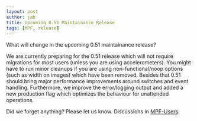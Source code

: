 ```yaml
---
layout: post
author: jab
title: Upcoming 0.51 Maintainance Release
tags: [MPF, release]
---
```

What will change in the upcoming 0.51 maintainance release?

We are currently preparing for the 0.51 release which will not require
migrations for most users (unless you are using accelerometers).
You might have to run minor cleanups if you are using non-functional/noop
options (such as width on images) which have been removed.
Besides that 0.51 should bring major performance improvements around switches
and event handling.
Furthermore, we improve the error/logging output and added a new production
flag which optimizes the behaviour for unattended operations.


Did we forget anything? Please let us know.
Discussions in [MPF-Users](https://groups.google.com/forum/#!forum/mpf-users).
